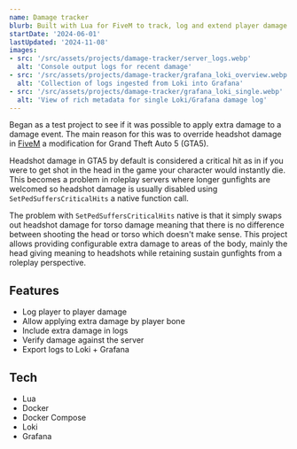 ```yaml
---
name: Damage tracker
blurb: Built with Lua for FiveM to track, log and extend player damage
startDate: '2024-06-01'
lastUpdated: '2024-11-08'
images:
- src: '/src/assets/projects/damage-tracker/server_logs.webp'
  alt: 'Console output logs for recent damage'
- src: '/src/assets/projects/damage-tracker/grafana_loki_overview.webp' 
  alt: 'Collection of logs ingested from Loki into Grafana'
- src: '/src/assets/projects/damage-tracker/grafana_loki_single.webp' 
  alt: 'View of rich metadata for single Loki/Grafana damage log'
---
```


Began as a test project to see if it was possible to apply extra damage to a damage event. The main reason for this was to override headshot damage in [FiveM](https://fivem.net/) a modification for Grand Theft Auto 5 (GTA5).

Headshot damage in GTA5 by default is considered a critical hit as in if you were to get shot in the head in the game your character would instantly die. This becomes a problem in roleplay servers where longer gunfights are welcomed so headshot damage is usually disabled using `SetPedSuffersCriticalHits` a native function call.

The problem with `SetPedSuffersCriticalHits` native is that it simply swaps out headshot damage for torso damage meaning that there is no difference between shooting the head or torso which doesn't make sense. This project allows providing configurable extra damage to areas of the body, mainly the head giving meaning to headshots while retaining sustain gunfights from a roleplay perspective.

## Features
- Log player to player damage
- Allow applying extra damage by player bone
- Include extra damage in logs
- Verify damage against the server
- Export logs to Loki + Grafana

## Tech
- Lua
- Docker
- Docker Compose
- Loki
- Grafana